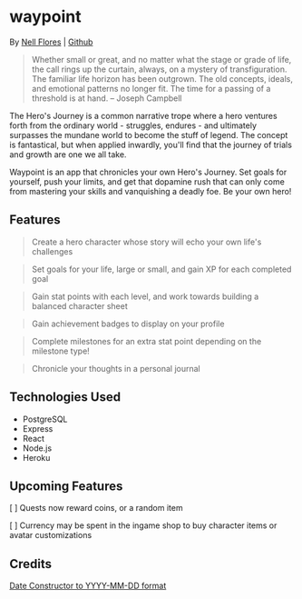 # waypoint

By [Nell Flores](https://www.linkedin.com/mynetwork/) | [Github](https://github.com/nell-djmf)

> Whether small or great, and no matter what the stage or grade of life, the call rings up the curtain, always, on a mystery of transfiguration.
> The familiar life horizon has been outgrown. The old concepts, ideals, and emotional patterns no longer fit. The time for a passing of a threshold is at hand. – Joseph Campbell

The Hero's Journey is a common narrative trope where a hero ventures forth from the ordinary world - struggles, endures - and ultimately surpasses the mundane world to become the stuff of legend. The concept is fantastical, but when applied inwardly, you'll find that the journey of trials and growth are one we all take.

Waypoint is an app that chronicles your own Hero's Journey. Set goals for yourself, push your limits, and get that dopamine rush that can only come from mastering your skills and vanquishing a deadly foe. Be your own hero!

## Features

> Create a hero character whose story will echo your own life's challenges

> Set goals for your life, large or small, and gain XP for each completed goal

> Gain stat points with each level, and work towards building a balanced character sheet

> Gain achievement badges to display on your profile

> Complete milestones for an extra stat point depending on the milestone type!

> Chronicle your thoughts in a personal journal

## Technologies Used

- PostgreSQL
- Express
- React
- Node.js
- Heroku

## Upcoming Features

[ ] Quests now reward coins, or a random item

[ ] Currency may be spent in the ingame shop to buy character items or avatar customizations

## Credits

[Date Constructor to YYYY-MM-DD format](https://stackoverflow.com/questions/23593052/format-javascript-date-as-yyyy-mm-dd)
